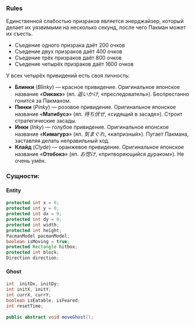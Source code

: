 ### Rules
Единственной слабостью призраков является энерджайзер, который делает их уязвимыми на несколько секунд, после чего Пакман может их съесть.

- Съедение одного призрака даёт 200 очков
- Съедение двух призраков даёт 400 очков
- Съедение трёх призраков даёт 800 очков
- Съедение четырёх призраков даёт 1600 очков

У всех четырёх привидений есть своя личность:

- **Блинки** (_Blinky_) — красное привидение. Оригинальное японское название «**Оикакэ**» (яп. _追いかけ_, «преследователь»). Беспрестанно гонится за Пакманом.
- **Пинки** (_Pinky_) — розовое привидение. Оригинальное японское название «**Матибусэ**» (яп. _待ち伏せ_, «сидящий в засаде»). Строит стратегические засады.
- **Инки** (_Inky_) — голубое привидение. Оригинальное японское название «**Кимагурэ**» (яп. _気まぐれ_, «капризный»). Пугает Пакмана, заставляя делать неправильный ход.
- **Клайд** (_Clyde_) — оранжевое привидение. Оригинальное японское название «**Отобокэ**» (яп. _お惚け_, «притворяющийся дураком»). Не очень умён.



### Сущности:


#### Entity

```java
protected int x = 0;  
protected int y = 0;  
protected int dx = 0;  
protected int dy = 0;  
protected int width;  
protected int height;  
PacmanModel pacmanModel;  
boolean isMoving = true;  
protected Rectangle hitbox;  
protected int block;  
Direction direction;
```
#### Ghost

```java
int  initDx, initDy;  
int initX, initY;  
int currX, currY;  
boolean isEatable, isFeared;  
int resetTime;  
  
public abstract void moveGhost();
```